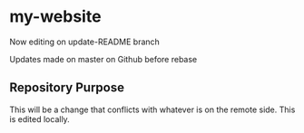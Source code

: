 # my-website

Now editing on update-README branch

Updates made on master on Github before rebase

## Repository Purpose

This will be a change that conflicts with whatever is on the remote side.
This is edited locally.